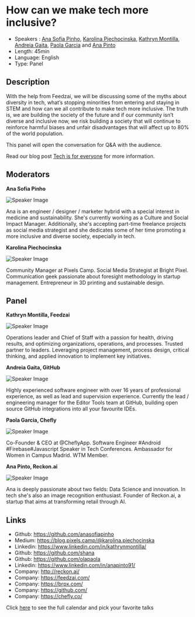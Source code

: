 How can we make tech more inclusive?
==========================

* Speakers   : [Ana Sofia Pinho](https://github.com/anasofiapinho), [Karolina Piechocinska](https://blog.pixels.camp/@karolina.piechocinska), [Kathryn Montilla](https://www.linkedin.com/in/kathrynmontilla/), [Andreia Gaita](https://github.com/shana), [Paola Garcia](https://github.com/olapaola) and [Ana Pinto](https://www.linkedin.com/in/anapinto91)
* Length: 45min
* Language: English
* Type: Panel

Description
-----------

With the help from Feedzai, we will be discussing some of the myths about diversity in tech, what’s stopping minorities from entering and staying in STEM and how can we all contribute to make tech more inclusive. The truth is, we are building the society of the future and if our community isn’t diverse and inclusive now, we risk building a society that will continue to reinforce harmful biases and unfair disadvantages that will affect up to 80% of the world population.

This panel will open the conversation for Q&A with the audience.

Read our blog post [Tech is for everyone][2] for more information.

Moderators
-----

**Ana Sofia Pinho**

![Speaker Image](https://avatars3.githubusercontent.com/u/3285560?v=4&s=400)

Ana is an engineer / designer / marketer hybrid with a special interest in medicine and sustainability. She's currently working as a Culture and Social Impact Manager. Additionally, she's accepting part-time freelance projects as social media strategist and she dedicates some of her time promoting a more inclusive and diverse society, especially in tech.

**Karolina Piechocinska**

![Speaker Image](https://raw.githubusercontent.com/PixelsCamp/talks/master/img/karolina.jpg)

Community Manager at Pixels Camp. Social Media Strategist at Bright Pixel. Communication geek passionate about foresight methodology in startup management. Entrepreneur in 3D printing and sustainable design.

Panel
-----

**Kathryn Montilla, Feedzai**

![Speaker Image](https://media.licdn.com/mpr/mpr/shrinknp_400_400/p/2/005/051/2c4/340b29c.jpg)

Operations leader and Chief of Staff with a passion for health, driving results, and optimizing organizations, operations, and processes. Trusted partner to leaders. Leveraging project management, process design, critical thinking, and applied innovation to implement key initiatives.

**Andreia Gaita, GitHub**

![Speaker Image](https://avatars2.githubusercontent.com/u/310137?v=4&s=460)

Highly experienced software engineer with over 16 years of professional experience, as well as lead and supervision experience. Currently the lead / engineering manager for the Editor Tools team at GitHub, building open source GitHub integrations into all your favourite IDEs.

**Paola Garcia, Chefly**

![Speaker Image](https://avatars1.githubusercontent.com/u/4752189?v=4&s=460)

Co-Founder & CEO at @CheflyApp. Software Engineer #Android #Firebase#Javascript Speaker in Tech Conferences. Ambassador for Women in Campus Madrid. WTM Member.

**Ana Pinto, Reckon.ai**

![Speaker Image](https://media.licdn.com/mpr/mpr/shrinknp_400_400/AAEAAQAAAAAAAAqoAAAAJDBjYmM1ZmMxLTVlOTAtNGU3OS1iYTgzLWMyY2Y0NjhiMjNmMg.jpg)

Ana is deeply passionate about two fields: Data Science and innovation. In tech she's also an image recognition enthusiast. Founder of Reckon.ai, a startup that aims at transforming retail through AI.

Links
-----

* Github: https://github.com/anasofiapinho
* Medium: https://blog.pixels.camp/@karolina.piechocinska
* Linkedin: https://www.linkedin.com/in/kathrynmontilla/
* Github: https://github.com/shana
* Github: https://github.com/olapaola
* Linkedin: https://www.linkedin.com/in/anapinto91/
* Company: http://reckon.ai/
* Company: https://feedzai.com/
* Company: https://brpx.com/
* Company: https://github.com/
* Company: https://chefly.co/

Click [here][1] to see the full calendar and pick your favorite talks

[1]: https://pixels.camp/schedule/
[2]: https://blog.pixels.camp/tech-is-for-everyone-825cedabdfeb
